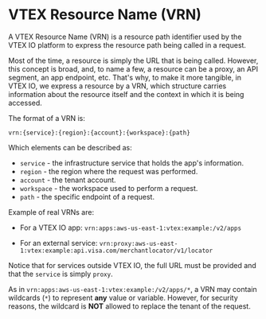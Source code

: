 # VTEX Resource Name (VRN)

A VTEX Resource Name (VRN) is a resource path identifier used by the VTEX IO platform to express the resource path being called in a request. 

Most of the time, a resource is simply the URL that is being called. However, this concept is broad, and, to name a few, a resource can be a proxy, an API segment, an app endpoint, etc. That's why, to make it more tangible, in VTEX IO, we express a resource by a VRN, which structure carries information about the resource itself and the context in which it is being accessed.

The format of a VRN is:

`vrn:{service}:{region}:{account}:{workspace}:{path}`

Which elements can be described as:

- `service` - the infrastructure service that holds the app's information.
- `region` - the region where the request was performed.
- `account` - the tenant account.
- `workspace` - the workspace used to perform a request.
- `path` - the specific endpoint of a request.

Example of real VRNs are:

- For a VTEX IO app: `vrn:apps:aws-us-east-1:vtex:example:/v2/apps`

- For an external service: `vrn:proxy:aws-us-east-1:vtex:example:api.visa.com/merchantlocator/v1/locator`

Notice that for services outside VTEX IO, the full URL must be provided and that the `service` is simply `proxy`.

<div class="alert alert-warning">
As in <code>vrn:apps:aws-us-east-1:vtex:example:/v2/apps/*</code>, a VRN may contain wildcards (<code>*</code>) to represent <strong>any</strong> value or variable. However, for security reasons, the wildcard is <strong>NOT</strong> allowed to replace the tenant of the request.
</div>
